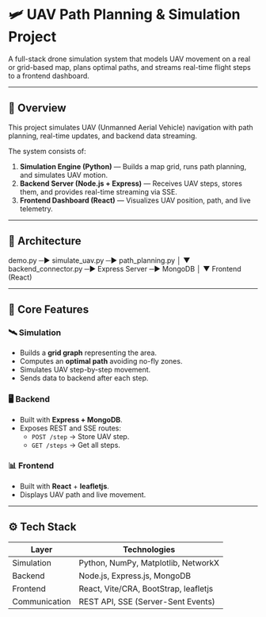 # 🛩️ UAV Path Planning & Simulation Project

A full-stack drone simulation system that models UAV movement on a real or grid-based map, plans optimal paths, and streams real-time flight steps to a frontend dashboard.

---

## 🚀 Overview

This project simulates UAV (Unmanned Aerial Vehicle) navigation with path planning, real-time updates, and backend data streaming.

The system consists of:
1. **Simulation Engine (Python)** — Builds a map grid, runs path planning, and simulates UAV motion.
2. **Backend Server (Node.js + Express)** — Receives UAV steps, stores them, and provides real-time streaming via SSE.
3. **Frontend Dashboard (React)** — Visualizes UAV position, path, and live telemetry.

---

## 🧩 Architecture

demo.py ─▶ simulate_uav.py ─▶ path_planning.py
│
▼
backend_connector.py ─▶ Express Server ─▶ MongoDB
│
▼
Frontend (React)


---

## 🧠 Core Features

### 🛰️ Simulation
- Builds a **grid graph** representing the area.
- Computes an **optimal path** avoiding no-fly zones.
- Simulates UAV step-by-step movement.
- Sends data to backend after each step.

### 🖥️ Backend
- Built with **Express + MongoDB**.
- Exposes REST and SSE routes:
  - `POST /step` → Store UAV step.
  - `GET /steps` → Get all steps.

### 📊 Frontend
- Built with **React** + **leafletjs**.
- Displays UAV path and live movement.

---

## ⚙️ Tech Stack

| Layer | Technologies |
|-------|---------------|
| Simulation | Python, NumPy, Matplotlib, NetworkX |
| Backend | Node.js, Express.js, MongoDB |
| Frontend | React, Vite/CRA, BootStrap, leafletjs |
| Communication | REST API, SSE (Server-Sent Events) |

